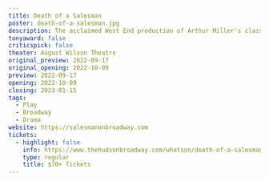 ```yaml
---
title: Death of a Salesman
poster: death-of-a-salesman.jpg
description: The acclaimed West End production of Arthur Miller's classic transfers to Broadway.
tonyaward: false
criticspick: false
theater: August Wilson Theatre
original_preview: 2022-09-17
original_opening: 2022-10-09
preview: 2022-09-17
opening: 2022-10-09
closing: 2023-01-15
tags: 
  - Play
  - Broadway
  - Drama
website: https://salesmanonbroadway.com
tickets:
  - highlight: false
    info: https://www.thehudsonbroadway.com/whatson/death-of-a-salesman/
    type: regular
    title: $70+ Tickets
---
```

